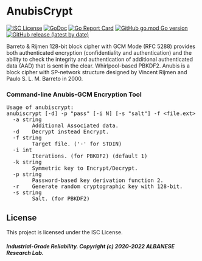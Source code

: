 # AnubisCrypt
[![ISC License](http://img.shields.io/badge/license-ISC-blue.svg)](https://github.com/pedroalbanese/anubiscrypt/blob/master/LICENSE.md) 
[![GoDoc](https://godoc.org/github.com/pedroalbanese/anubiscrypt?status.png)](http://godoc.org/github.com/pedroalbanese/anubiscrypt)
[![Go Report Card](https://goreportcard.com/badge/github.com/pedroalbanese/anubiscrypt)](https://goreportcard.com/report/github.com/pedroalbanese/anubiscrypt)
[![GitHub go.mod Go version](https://img.shields.io/github/go-mod/go-version/pedroalbanese/anubiscrypt)](https://golang.org)
[![GitHub release (latest by date)](https://img.shields.io/github/v/release/pedroalbanese/anubiscrypt)](https://github.com/pedroalbanese/anubiscrypt/releases)  

Barreto & Rijmen 128-bit block cipher with GCM Mode (RFC 5288) provides both authenticated encryption (confidentiality and authentication) and the ability to check the integrity and authentication of additional authenticated data (AAD) that is sent in the clear. Whirlpool-based PBKDF2. Anubis is a block cipher with SP-network structure designed by Vincent Rijmen and Paulo S. L. M. Barreto in 2000.

### Command-line Anubis-GCM Encryption Tool
<pre>Usage of anubiscrypt:
anubiscrypt [-d] -p "pass" [-i N] [-s "salt"] -f &lt;file.ext&gt;
  -a string
        Additional Associated data.
  -d    Decrypt instead Encrypt.
  -f string
        Target file. ('-' for STDIN)
  -i int
        Iterations. (for PBKDF2) (default 1)
  -k string
        Symmetric key to Encrypt/Decrypt.
  -p string
        Password-based key derivation function 2.
  -r    Generate random cryptographic key with 128-bit.
  -s string
        Salt. (for PBKDF2)</pre>

## License

This project is licensed under the ISC License.

##### Industrial-Grade Reliability. Copyright (c) 2020-2022 ALBANESE Research Lab.

